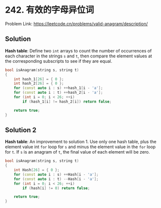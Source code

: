 # 242. 有效的字母异位词

Problem Link: https://leetcode.cn/problems/valid-anagram/description/

## Solution
**Hash table**: Define two `int` arrays to count the number of occurrences of each character in the strings `s` and `t`, then compare the element values at the corresponding subscripts to see if they are equal.

```cpp
bool isAnagram(string s, string t)
{
    int hash_1[26] = { 0 };
    int hash_2[26] = { 0 };
    for (const auto i : s) ++hash_1[i - 'a'];
    for (const auto i : t) ++hash_2[i - 'a'];
    for (int i = 0; i < 26; ++i)
        if (hash_1[i] != hash_2[i]) return false;

    return true;
}
```

## Solution 2
**Hash table**: An improvement to solution 1. Use only one hash table, plus the element value int `for` loop for `s` and minus the element value in the `for` loop for `t`. If `s` is an anagram of `t`, the final value of each element will be zero.

```cpp
bool isAnagram(string s, string t)
{
    int Hash[26] = { 0 };
    for (const auto i : s) ++Hash[i - 'a'];
    for (const auto i : t) --Hash[i - 'a'];
    for (int i = 0; i < 26; ++i)
        if (hash[i] != 0) return false;

    return true;
}
```
